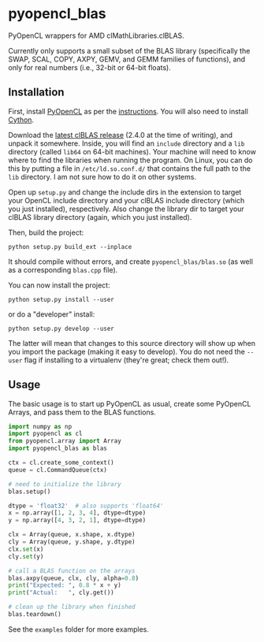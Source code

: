 pyopencl_blas
=============

PyOpenCL wrappers for AMD clMathLibraries.clBLAS.

Currently only supports a small subset of the BLAS library
(specifically the SWAP, SCAL, COPY, AXPY, GEMV, and GEMM
families of functions),
and only for real numbers (i.e., 32-bit or 64-bit floats).


Installation
------------

First, install [PyOpenCL](https://pypi.python.org/pypi/pyopencl)
as per the [instructions](http://wiki.tiker.net/PyOpenCL/Installation).
You will also need to install [Cython](http://cython.org/).

Download the
[latest clBLAS release](https://github.com/clMathLibraries/clBLAS/releases)
(2.4.0 at the time of writing),
and unpack it somewhere.
Inside, you will find an `include` directory and a `lib` directory
(called `lib64` on 64-bit machines).
Your machine will need to know where to find the libraries
when running the program.
On Linux, you can do this by putting a file in `/etc/ld.so.conf.d/`
that contains the full path to the `lib` directory.
I am not sure how to do it on other systems.

Open up ``setup.py`` and change the include dirs in the extension
to target your OpenCL include directory
and your clBLAS include directory (which you just installed), respectively.
Also change the library dir to target
your clBLAS library directory (again, which you just installed).

Then, build the project:

    python setup.py build_ext --inplace

It should compile without errors, and create `pyopencl_blas/blas.so`
(as well as a corresponding `blas.cpp` file).

You can now install the project:

    python setup.py install --user

or do a "developer" install:

    python setup.py develop --user

The latter will mean that changes to this source directory will show up
when you import the package (making it easy to develop).
You do not need the `--user` flag if installing to a virtualenv
(they're great; check them out!).


Usage
-----
The basic usage is to start up PyOpenCL as usual,
create some PyOpenCL Arrays,
and pass them to the BLAS functions.

```python
import numpy as np
import pyopencl as cl
from pyopencl.array import Array
import pyopencl_blas as blas

ctx = cl.create_some_context()
queue = cl.CommandQueue(ctx)

# need to initialize the library
blas.setup()

dtype = 'float32'  # also supports 'float64'
x = np.array([1, 2, 3, 4], dtype=dtype)
y = np.array([4, 3, 2, 1], dtype=dtype)

clx = Array(queue, x.shape, x.dtype)
cly = Array(queue, y.shape, y.dtype)
clx.set(x)
cly.set(y)

# call a BLAS function on the arrays
blas.axpy(queue, clx, cly, alpha=0.8)
print("Expected: ", 0.8 * x + y)
print("Actual:   ", cly.get())

# clean up the library when finished
blas.teardown()
```

See the `examples` folder for more examples.
